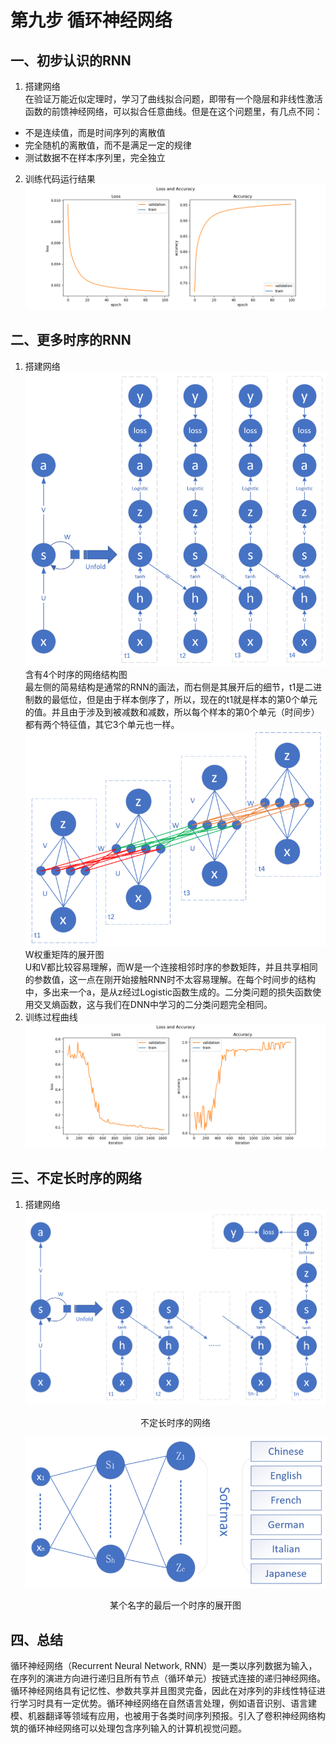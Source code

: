 # 第九步 循环神经网络
## 一、初步认识的RNN
1. 搭建网络\
在验证万能近似定理时，学习了曲线拟合问题，即带有一个隐层和非线性激活函数的前馈神经网络，可以拟合任意曲线。但是在这个问题里，有几点不同：
* 不是连续值，而是时间序列的离散值
* 完全随机的离散值，而不是满足一定的规律
* 测试数据不在样本序列里，完全独立
2. 训练代码运行结果
![](1.png)
## 二、更多时序的RNN
1. 搭建网络
   ![](2.png)
含有4个时序的网络结构图\
最左侧的简易结构是通常的RNN的画法，而右侧是其展开后的细节，t1是二进制数的最低位，但是由于样本倒序了，所以，现在的t1就是样本的第0个单元的值。并且由于涉及到被减数和减数，所以每个样本的第0个单元（时间步）都有两个特征值，其它3个单元也一样。
   ![](3.png)
   W权重矩阵的展开图\
   U和V都比较容易理解，而W是一个连接相邻时序的参数矩阵，并且共享相同的参数值，这一点在刚开始接触RNN时不太容易理解。在每个时间步的结构中，多出来一个a，是从z经过Logistic函数生成的。二分类问题的损失函数使用交叉熵函数，这与我们在DNN中学习的二分类问题完全相同。
2. 训练过程曲线
     ![](4.png)
## 三、不定长时序的网络
1. 搭建网络
   ![](5.png)
    <center>不定长时序的网络</center>

   ![](6.png)
    <center>某个名字的最后一个时序的展开图 </center>
## 四、总结
   循环神经网络（Recurrent Neural Network, RNN）是一类以序列数据为输入，在序列的演进方向进行递归且所有节点（循环单元）按链式连接的递归神经网络。循环神经网络具有记忆性、参数共享并且图灵完备，因此在对序列的非线性特征进行学习时具有一定优势。循环神经网络在自然语言处理，例如语音识别、语言建模、机器翻译等领域有应用，也被用于各类时间序列预报。引入了卷积神经网络构筑的循环神经网络可以处理包含序列输入的计算机视觉问题。
